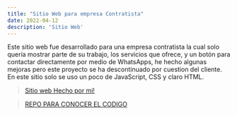 ```yaml
---
title: "Sitio Web para empresa Contratista"
date: 2022-04-12
description: 'Sitio Web'
---
```

Este sitio web fue desarrollado para una empresa contratista la cual solo quería mostrar parte de su trabajo, los servicios que ofrece, y un botón para contactar directamente por medio de WhatsApps, he hecho algunas mejoras pero este proyecto se ha descontinuado por cuestion del cliente. En este sitio solo se uso un poco de JavaScript, CSS y claro HTML.

 >[Sitio web Hecho por mi!](https://jorgebt95.github.io/WEB_MAJIME/)

 >[REPO PARA CONOCER EL CODIGO](https://github.com/jorgebt95/WEB_MAJIME/)
